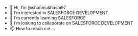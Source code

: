 - 👋 Hi, I’m @shanmukhasai97
- 👀 I’m interested in SALESFORCE DEVELOPMENT 
- 🌱 I’m currently learning SALESFORCE
- 💞️ I’m looking to collaborate on SALESFORCE DEVELOPMENT 
- 📫 How to reach me ...

<!---
shanmukhasai97/shanmukhasai97 is a ✨ special ✨ repository because its `README.md` (this file) appears on your GitHub profile.
You can click the Preview link to take a look at your changes.
--->
